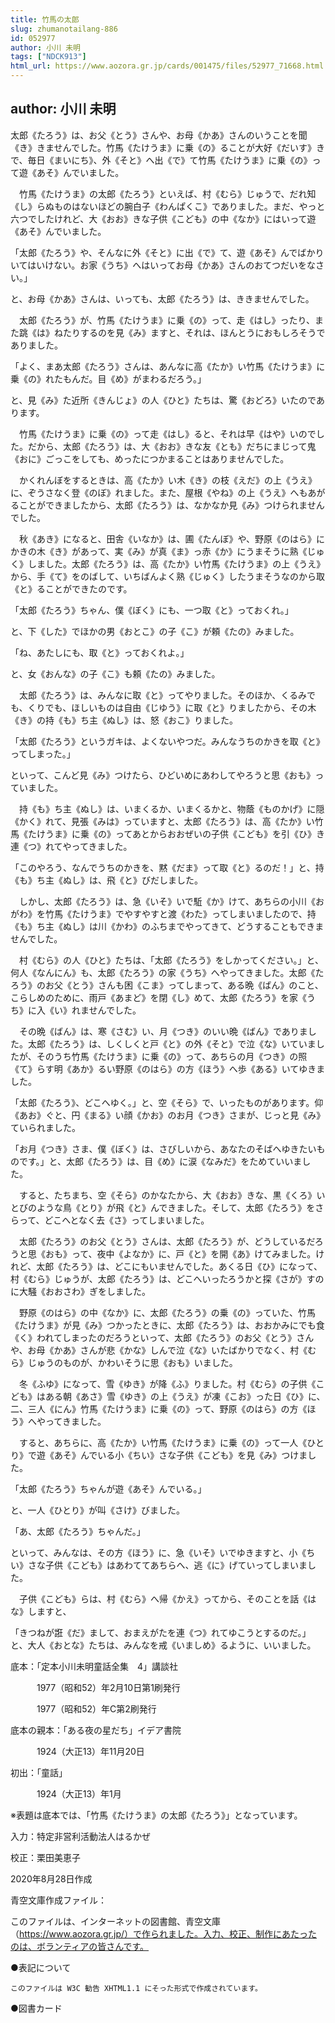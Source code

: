 ```yaml
---
title: 竹馬の太郎
slug: zhumanotailang-886
id: 052977
author: 小川 未明
tags: ["NDCK913"]
html_url: https://www.aozora.gr.jp/cards/001475/files/52977_71668.html
---
```


## author: 小川 未明

太郎《たろう》は、お父《とう》さんや、お母《かあ》さんのいうことを聞《き》きませんでした。竹馬《たけうま》に乗《の》ることが大好《だいす》きで、毎日《まいにち》、外《そと》へ出《で》て竹馬《たけうま》に乗《の》って遊《あそ》んでいました。

　竹馬《たけうま》の太郎《たろう》といえば、村《むら》じゅうで、だれ知《し》らぬものはないほどの腕白子《わんぱくこ》でありました。まだ、やっと六つでしたけれど、大《おお》きな子供《こども》の中《なか》にはいって遊《あそ》んでいました。

「太郎《たろう》や、そんなに外《そと》に出《で》て、遊《あそ》んでばかりいてはいけない。お家《うち》へはいってお母《かあ》さんのおてつだいをなさい。」

と、お母《かあ》さんは、いっても、太郎《たろう》は、ききませんでした。

　太郎《たろう》が、竹馬《たけうま》に乗《の》って、走《はし》ったり、また跳《は》ねたりするのを見《み》ますと、それは、ほんとうにおもしろそうでありました。

「よく、まあ太郎《たろう》さんは、あんなに高《たか》い竹馬《たけうま》に乗《の》れたもんだ。目《め》がまわるだろう。」

と、見《み》た近所《きんじょ》の人《ひと》たちは、驚《おどろ》いたのであります。

　竹馬《たけうま》に乗《の》って走《はし》ると、それは早《はや》いのでした。だから、太郎《たろう》は、大《おお》きな友《とも》だちにまじって鬼《おに》ごっこをしても、めったにつかまることはありませんでした。

　かくれんぼをするときは、高《たか》い木《き》の枝《えだ》の上《うえ》に、ぞうさなく登《のぼ》れました。また、屋根《やね》の上《うえ》へもあがることができましたから、太郎《たろう》は、なかなか見《み》つけられませんでした。

　秋《あき》になると、田舎《いなか》は、圃《たんぼ》や、野原《のはら》にかきの木《き》があって、実《み》が真《ま》っ赤《か》にうまそうに熟《じゅく》しました。太郎《たろう》は、高《たか》い竹馬《たけうま》の上《うえ》から、手《て》をのばして、いちばんよく熟《じゅく》したうまそうなのから取《と》ることができたのです。

「太郎《たろう》ちゃん、僕《ぼく》にも、一つ取《と》っておくれ。」

と、下《した》でほかの男《おとこ》の子《こ》が頼《たの》みました。

「ね、あたしにも、取《と》っておくれよ。」

と、女《おんな》の子《こ》も頼《たの》みました。

　太郎《たろう》は、みんなに取《と》ってやりました。そのほか、くるみでも、くりでも、ほしいものは自由《じゆう》に取《と》りましたから、その木《き》の持《も》ち主《ぬし》は、怒《おこ》りました。

「太郎《たろう》というガキは、よくないやつだ。みんなうちのかきを取《と》ってしまった。」

といって、こんど見《み》つけたら、ひどいめにあわしてやろうと思《おも》っていました。

　持《も》ち主《ぬし》は、いまくるか、いまくるかと、物蔭《ものかげ》に隠《かく》れて、見張《みは》っていますと、太郎《たろう》は、高《たか》い竹馬《たけうま》に乗《の》ってあとからおおぜいの子供《こども》を引《ひ》き連《つ》れてやってきました。

「このやろう、なんでうちのかきを、黙《だま》って取《と》るのだ！」と、持《も》ち主《ぬし》は、飛《と》びだしました。

　しかし、太郎《たろう》は、急《いそ》いで駈《か》けて、あちらの小川《おがわ》を竹馬《たけうま》でやすやすと渡《わた》ってしまいましたので、持《も》ち主《ぬし》は川《かわ》のふちまでやってきて、どうすることもできませんでした。

　村《むら》の人《ひと》たちは、「太郎《たろう》をしかってください。」と、何人《なんにん》も、太郎《たろう》の家《うち》へやってきました。太郎《たろう》のお父《とう》さんも困《こま》ってしまって、ある晩《ばん》のこと、こらしめのために、雨戸《あまど》を閉《し》めて、太郎《たろう》を家《うち》に入《い》れませんでした。

　その晩《ばん》は、寒《さむ》い、月《つき》のいい晩《ばん》でありました。太郎《たろう》は、しくしくと戸《と》の外《そと》で泣《な》いていましたが、そのうち竹馬《たけうま》に乗《の》って、あちらの月《つき》の照《て》らす明《あか》るい野原《のはら》の方《ほう》へ歩《ある》いてゆきました。

「太郎《たろう》、どこへゆく。」と、空《そら》で、いったものがあります。仰《あお》ぐと、円《まる》い顔《かお》のお月《つき》さまが、じっと見《み》ていられました。

「お月《つき》さま、僕《ぼく》は、さびしいから、あなたのそばへゆきたいものです。」と、太郎《たろう》は、目《め》に涙《なみだ》をためていいました。

　すると、たちまち、空《そら》のかなたから、大《おお》きな、黒《くろ》いとびのような鳥《とり》が飛《と》んできました。そして、太郎《たろう》をさらって、どこへとなく去《さ》ってしまいました。

　太郎《たろう》のお父《とう》さんは、太郎《たろう》が、どうしているだろうと思《おも》って、夜中《よなか》に、戸《と》を開《あ》けてみました。けれど、太郎《たろう》は、どこにもいませんでした。あくる日《ひ》になって、村《むら》じゅうが、太郎《たろう》は、どこへいったろうかと探《さが》すのに大騒《おおさわ》ぎをしました。

　野原《のはら》の中《なか》に、太郎《たろう》の乗《の》っていた、竹馬《たけうま》が見《み》つかったときに、太郎《たろう》は、おおかみにでも食《く》われてしまったのだろうといって、太郎《たろう》のお父《とう》さんや、お母《かあ》さんが悲《かな》しんで泣《な》いたばかりでなく、村《むら》じゅうのものが、かわいそうに思《おも》いました。

　冬《ふゆ》になって、雪《ゆき》が降《ふ》りました。村《むら》の子供《こども》はある朝《あさ》雪《ゆき》の上《うえ》が凍《こお》った日《ひ》に、二、三人《にん》竹馬《たけうま》に乗《の》って、野原《のはら》の方《ほう》へやってきました。

　すると、あちらに、高《たか》い竹馬《たけうま》に乗《の》って一人《ひとり》で遊《あそ》んでいる小《ちい》さな子供《こども》を見《み》つけました。

「太郎《たろう》ちゃんが遊《あそ》んでいる。」

と、一人《ひとり》が叫《さけ》びました。

「あ、太郎《たろう》ちゃんだ。」

といって、みんなは、その方《ほう》に、急《いそ》いでゆきますと、小《ちい》さな子供《こども》はあわててあちらへ、逃《に》げていってしまいました。

　子供《こども》らは、村《むら》へ帰《かえ》ってから、そのことを話《はな》しますと、

「きつねが誑《だ》まして、おまえがたを連《つ》れてゆこうとするのだ。」と、大人《おとな》たちは、みんなを戒《いましめ》るように、いいました。













底本：「定本小川未明童話全集　4」講談社

　　　1977（昭和52）年2月10日第1刷発行

　　　1977（昭和52）年C第2刷発行

底本の親本：「ある夜の星だち」イデア書院

　　　1924（大正13）年11月20日

初出：「童話」

　　　1924（大正13）年1月

※表題は底本では、「竹馬《たけうま》の太郎《たろう》」となっています。

入力：特定非営利活動法人はるかぜ

校正：栗田美恵子

2020年8月28日作成

青空文庫作成ファイル：

このファイルは、インターネットの図書館、青空文庫（https://www.aozora.gr.jp/）で作られました。入力、校正、制作にあたったのは、ボランティアの皆さんです。











●表記について


	このファイルは W3C 勧告 XHTML1.1 にそった形式で作成されています。







●図書カード